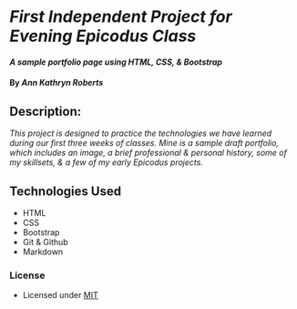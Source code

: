 # _First Independent Project for Evening Epicodus Class_

#### _A sample portfolio page using HTML, CSS, & Bootstrap_

#### By _**Ann Kathryn Roberts**_

## Description:

_This project is designed to practice the technologies we have learned during our first three weeks of classes. Mine is a sample draft portfolio, which includes an image, a brief professional & personal history, some of my skillsets, & a few of my early Epicodus projects._

## Technologies Used

* HTML
* CSS
* Bootstrap
* Git & Github
* Markdown

### License

* Licensed under [MIT](https://en.wikipedia.org/wiki/MIT_License)
